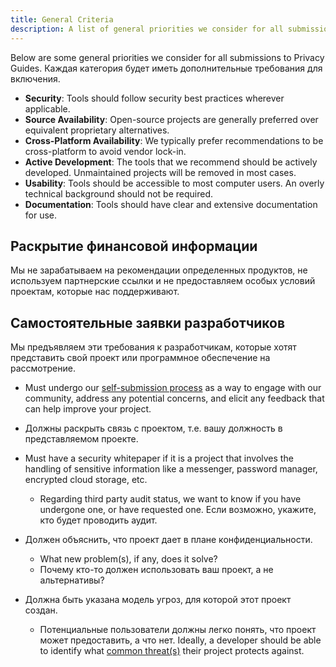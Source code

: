 ```yaml
---
title: General Criteria
description: A list of general priorities we consider for all submissions to Privacy Guides.
---
```


Below are some general priorities we consider for all submissions to Privacy Guides. Каждая категория будет иметь дополнительные требования для включения.

- **Security**: Tools should follow security best practices wherever applicable.
- **Source Availability**: Open-source projects are generally preferred over equivalent proprietary alternatives.
- **Cross-Platform Availability**: We typically prefer recommendations to be cross-platform to avoid vendor lock-in.
- **Active Development**: The tools that we recommend should be actively developed. Unmaintained projects will be removed in most cases.
- **Usability**: Tools should be accessible to most computer users. An overly technical background should not be required.
- **Documentation**: Tools should have clear and extensive documentation for use.

## Раскрытие финансовой информации

Мы не зарабатываем на рекомендации определенных продуктов, не используем партнерские ссылки и не предоставляем особых условий проектам, которые нас поддерживают.

## Самостоятельные заявки разработчиков

Мы предъявляем эти требования к разработчикам, которые хотят представить свой проект или программное обеспечение на рассмотрение.

- Must undergo our [self-submission process](https://discuss.privacyguides.net/t/about-the-project-showcase-category/114) as a way to engage with our community, address any potential concerns, and elicit any feedback that can help improve your project.

- Должны раскрыть связь с проектом, т.е. вашу должность в представляемом проекте.

- Must have a security whitepaper if it is a project that involves the handling of sensitive information like a messenger, password manager, encrypted cloud storage, etc.
    - Regarding third party audit status, we want to know if you have undergone one, or have requested one. Если возможно, укажите, кто будет проводить аудит.

- Должен объяснить, что проект дает в плане конфиденциальности.
    - What new problem(s), if any, does it solve?
    - Почему кто-то должен использовать ваш проект, а не альтернативы?

- Должна быть указана модель угроз, для которой этот проект создан.
    - Потенциальные пользователи должны легко понять, что проект может предоставить, а что нет. Ideally, a developer should be able to identify what [common threat(s)](../basics/common-threats.md) their project protects against.
